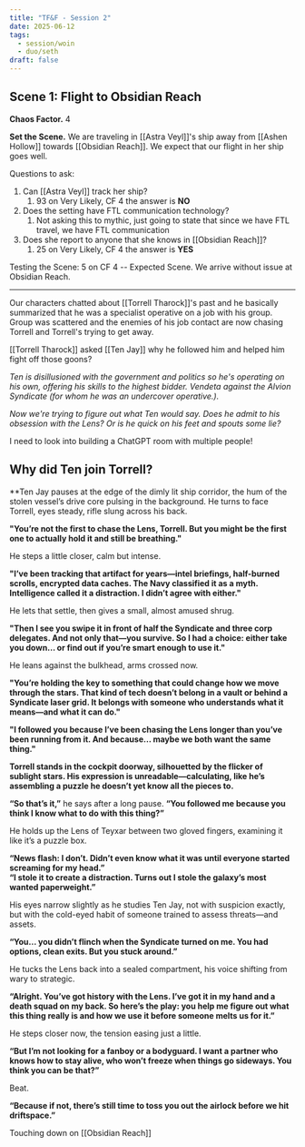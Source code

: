 ```yaml
---
title: "TF&F - Session 2"
date: 2025-06-12
tags:
  - session/woin
  - duo/seth
draft: false
---
```


## Scene 1: Flight to Obsidian Reach

**Chaos Factor.** 4

**Set the Scene.** We are traveling in [[Astra Veyl]]'s ship away from [[Ashen Hollow]] towards [[Obsidian Reach]]. We expect that our flight in her ship goes well.

Questions to ask:

1. Can [[Astra Veyl]] track her ship?
	1. 93 on Very Likely, CF 4 the answer is **NO**
2. Does the setting have FTL communication technology?
	1. Not asking this to mythic, just going to state that since we have FTL travel, we have FTL communication
3. Does she report to anyone that she knows in [[Obsidian Reach]]?
	1. 25 on Very Likely, CF 4 the answer is **YES**

Testing the Scene: 5 on CF 4 -- Expected Scene. We arrive without issue at Obsidian Reach.

---

Our characters chatted about [[Torrell Tharock]]'s past and he basically summarized that he was a specialist operative on a job with his group. Group was scattered and the enemies of his job contact are now chasing Torrell and Torrell's trying to get away.

[[Torrell Tharock]] asked [[Ten Jay]] why he followed him and helped him fight off those goons?

*Ten is disillusioned with the government and politics so he's operating on his own, offering his skills to the highest bidder. Vendeta against the Alvion Syndicate (for whom he was an undercover operative.).*

*Now we're trying to figure out what Ten would say. Does he admit to his obsession with the Lens? Or is he quick on his feet and spouts some lie?*

I need to look into building a ChatGPT room with multiple people!

## Why did Ten join Torrell?

**Ten Jay pauses at the edge of the dimly lit ship corridor, the hum of the stolen vessel’s drive core pulsing in the background. He turns to face Torrell, eyes steady, rifle slung across his back.

**"You’re not the first to chase the Lens, Torrell. But you might be the first one to actually hold it and still be breathing."**

He steps a little closer, calm but intense.

**"I’ve been tracking that artifact for years—intel briefings, half-burned scrolls, encrypted data caches. The Navy classified it as a myth. Intelligence called it a distraction. I didn’t agree with either."**

He lets that settle, then gives a small, almost amused shrug.

**"Then I see you swipe it in front of half the Syndicate and three corp delegates. And not only that—you survive. So I had a choice: either take you down… or find out if you’re smart enough to use it."**

He leans against the bulkhead, arms crossed now.

**"You’re holding the key to something that could change how we move through the stars. That kind of tech doesn’t belong in a vault or behind a Syndicate laser grid. It belongs with someone who understands what it means—and what it can do."**

**"I followed you because I’ve been chasing the Lens longer than you’ve been running from it. And because… maybe we both want the same thing."**

**Torrell stands in the cockpit doorway, silhouetted by the flicker of sublight stars. His expression is unreadable—calculating, like he’s assembling a puzzle he doesn’t yet know all the pieces to.**

**“So that’s it,”** he says after a long pause. **“You followed me because you think I know what to do with this thing?”**

He holds up the Lens of Teyxar between two gloved fingers, examining it like it’s a puzzle box.

**“News flash: I don’t. Didn’t even know what it was until everyone started screaming for my head.”**  
**“I stole it to create a distraction. Turns out I stole the galaxy’s most wanted paperweight.”**

His eyes narrow slightly as he studies Ten Jay, not with suspicion exactly, but with the cold-eyed habit of someone trained to assess threats—and assets.

**“You… you didn’t flinch when the Syndicate turned on me. You had options, clean exits. But you stuck around.”**

He tucks the Lens back into a sealed compartment, his voice shifting from wary to strategic.

**“Alright. You’ve got history with the Lens. I’ve got it in my hand and a death squad on my back. So here’s the play: you help me figure out what this thing really is and how we use it before someone melts us for it.”**

He steps closer now, the tension easing just a little.

**“But I’m not looking for a fanboy or a bodyguard. I want a partner who knows how to stay alive, who won’t freeze when things go sideways. You think you can be that?”**

Beat.

**“Because if not, there’s still time to toss you out the airlock before we hit driftspace.”**


Touching down on [[Obsidian Reach]]

